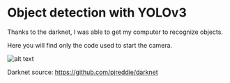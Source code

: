# Object detection with YOLOv3

Thanks to the darknet, I was able to get my computer to recognize objects.

Here you will find only the code used to start the camera.

![alt text](https://www.antoniofurioso.com/wp-content/uploads/2021/03/Screenshot-Capture-2021-03-27-16-23-47.jpg)

Darknet source: https://github.com/pjreddie/darknet
